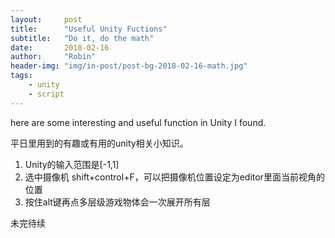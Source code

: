 ```yaml
---
layout:     post
title:      "Useful Unity Fuctions"
subtitle:   "Do it, do the math"
date:       2018-02-16
author:     "Robin"
header-img: "img/in-post/post-bg-2018-02-16-math.jpg"
tags:
    - unity
    - script
---
```


here are some interesting and useful function in Unity I found.

平日里用到的有趣或有用的unity相关小知识。

1. Unity的输入范围是[-1,1]
2. 选中摄像机 shift+control+F，可以把摄像机位置设定为editor里面当前视角的位置
3. 按住alt键再点多层级游戏物体会一次展开所有层


未完待续